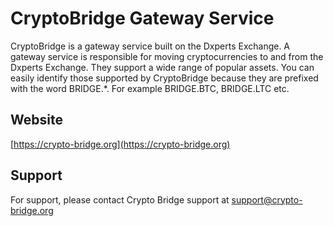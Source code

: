 # CryptoBridge Gateway Service

CryptoBridge is a gateway service built on the Dxperts Exchange. A gateway service is responsible for moving cryptocurrencies to and from the Dxperts Exchange. They support a wide range of popular assets. You can easily identify those supported by CryptoBridge because they are prefixed with the word BRIDGE.*. For example BRIDGE.BTC, BRIDGE.LTC etc.

## Website
[https://crypto-bridge.org](https://crypto-bridge.org)

## Support
For support, please contact Crypto Bridge support at support@crypto-bridge.org